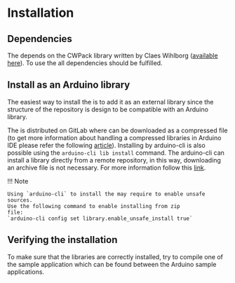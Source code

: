 # Installation

## Dependencies

The depends on the CWPack library written by Claes Wihlborg ([available
here](https://github.com/clwi/CWPack)). To use the all dependencies
should be fulfilled.

## Install as an Arduino library

The easiest way to install the is to add it as an external library since
the structure of the repository is design to be compatible with an
Arduino library.

The is distributed on GitLab where can be downloaded as a compressed
file (to get more information about handling a compressed libraries in
Arduino IDE please refer the following
[article](https://www.arduino.cc/en/guide/libraries)). Installing by
arduino-cli is also possible using the `arduino-cli lib install`
command. The arduino-cli can install a library directly from a remote
repository, in this way, downloading an archive file is not necessary.
For more information follow this
[link](https://arduino.github.io/arduino-cli/0.19/commands/arduino-cli_lib_install/).

!!! Note

    Using `arduino-cli` to install the may require to enable unsafe
    sources.
    Use the following command to enable installing from zip
    file:    
    `arduino-cli config set library.enable_unsafe_install true`


## Verifying the installation

To make sure that the libraries are correctly installed, try to compile
one of the sample application which can be found between the Arduino
sample applications.
